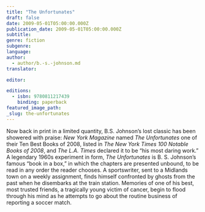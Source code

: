 ```yaml
---
title: "The Unfortunates"
draft: false
date: 2009-05-01T05:00:00.000Z
publication_date: 2009-05-01T05:00:00.000Z
subtitle:
genre: fiction
subgenre:
language:
author:
  - author/b.-s.-johnson.md
translator:

editor:

editions:
  - isbn: 9780811217439
    binding: paperback
featured_image_path:
_slug: the-unfortunates
---
```


Now back in print in a limited quantity, B.S. Johnson’s lost classic has been showered with praise: _New York Magazine_ named _The Unfortunates_ one of their Ten Best Books of 2008, listed in _The New York Times 100 Notable Books of 2008_, and _The L.A. Times_ declared it to be “his most daring work.” A legendary 1960s experiment in form, _The Unfortunates_ is B. S. Johnson’s famous “book in a box,” in which the chapters are presented unbound, to be read in any order the reader chooses. A sportswriter, sent to a Midlands town on a weekly assignment, finds himself confronted by ghosts from the past when he disembarks at the train station. Memories of one of his best, most trusted friends, a tragically young victim of cancer, begin to flood through his mind as he attempts to go about the routine business of reporting a soccer match.


